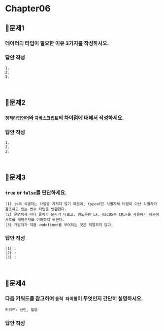# Chapter06
## 📌문제1
### 데이터의 타입이 필요한 이유 3가지를 작성하시오.
### 답안 작성
```
1.
2. 
3.
```

<br>

## 📌문제2
### `정적타입언어`와 `자바스크립트`의 차이점에 대해서 작성하세요.
### 답안 작성
```
1.
2.
3.
```

<br>

## 📌문제3
### `true` or `false`를 판단하세요.
```
(1) js의 식별자는 타입을 가지지 않기 때문에, typeof은 식별자의 타입이 아닌 식별자가 참조하고 있는 변수 타입을 반환한다. 
(2) 운영체제 마다 줄바꿈 문자가 다르고, 윈도우는 LF, macOS는 CRLF을 사용하기 때문에 서로를 개행문자를 이해하지 못한다. 
(3) 개발자가 직접 undefined를 부여하는 것은 적절하지 않다. 
```
### 답안 작성
```
(1) :
(2) :
(3) :
```

<br>

## 📌문제4
### 다음 키워드를 참고하여 `동적 타이핑`이 무엇인지 간단히 설명하시오.
```
키워드: 선언, 할당
```
### 답안 작성
```
```

<br>
